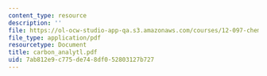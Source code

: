 ```yaml
---
content_type: resource
description: ''
file: https://ol-ocw-studio-app-qa.s3.amazonaws.com/courses/12-097-chemical-investigations-of-boston-harbor-january-iap-2006/7ab812e9c775de748df052803127b727_carbon_analytl.pdf
file_type: application/pdf
resourcetype: Document
title: carbon_analytl.pdf
uid: 7ab812e9-c775-de74-8df0-52803127b727
---
```

